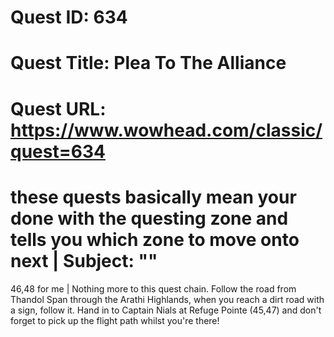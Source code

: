 # Quest ID: 634
# Quest Title: Plea To The Alliance
# Quest URL: https://www.wowhead.com/classic/quest=634
# these quests basically mean your done with the questing zone and tells you which zone to move onto next | Subject: "<Blank>"
46,48 for me | Nothing more to this quest chain. Follow the road from Thandol Span through the Arathi Highlands, when you reach a dirt road with a sign, follow it. Hand in to Captain Nials at Refuge Pointe (45,47) and don't forget to pick up the flight path whilst you're there!
